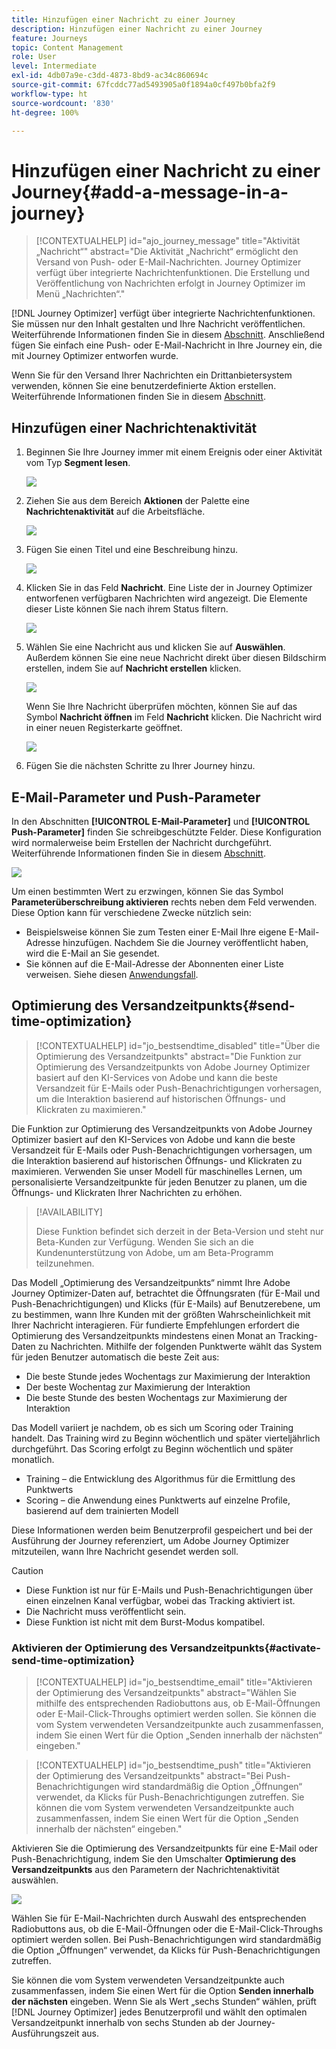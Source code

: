 ```yaml
---
title: Hinzufügen einer Nachricht zu einer Journey
description: Hinzufügen einer Nachricht zu einer Journey
feature: Journeys
topic: Content Management
role: User
level: Intermediate
exl-id: 4db07a9e-c3dd-4873-8bd9-ac34c860694c
source-git-commit: 67fcddc77ad5493905a0f1894a0cf497b0bfa2f9
workflow-type: ht
source-wordcount: '830'
ht-degree: 100%

---
```


# Hinzufügen einer Nachricht zu einer Journey{#add-a-message-in-a-journey}

>[!CONTEXTUALHELP]
>id="ajo_journey_message"
>title="Aktivität „Nachricht“"
>abstract="Die Aktivität „Nachricht“ ermöglicht den Versand von Push- oder E-Mail-Nachrichten. Journey Optimizer verfügt über integrierte Nachrichtenfunktionen. Die Erstellung und Veröffentlichung von Nachrichten erfolgt in Journey Optimizer im Menü „Nachrichten“."

[!DNL Journey Optimizer] verfügt über integrierte Nachrichtenfunktionen. Sie müssen nur den Inhalt gestalten und Ihre Nachricht veröffentlichen. Weiterführende Informationen finden Sie in diesem [Abschnitt](../messages/get-started-content.md). Anschließend fügen Sie einfach eine Push- oder E-Mail-Nachricht in Ihre Journey ein, die mit Journey Optimizer entworfen wurde.

Wenn Sie für den Versand Ihrer Nachrichten ein Drittanbietersystem verwenden, können Sie eine benutzerdefinierte Aktion erstellen. Weiterführende Informationen finden Sie in diesem [Abschnitt](../action/action.md).

## Hinzufügen einer Nachrichtenaktivität

1. Beginnen Sie Ihre Journey immer mit einem Ereignis oder einer Aktivität vom Typ **Segment lesen**.

   ![](assets/jo-message0.png)

1. Ziehen Sie aus dem Bereich **Aktionen** der Palette eine **Nachrichtenaktivität** auf die Arbeitsfläche.

   ![](assets/jo-message1.png)

1. Fügen Sie einen Titel und eine Beschreibung hinzu.

   ![](assets/jo-message2.png)

1. Klicken Sie in das Feld **Nachricht**. Eine Liste der in Journey Optimizer entworfenen verfügbaren Nachrichten wird angezeigt. Die Elemente dieser Liste können Sie nach ihrem Status filtern.

   ![](assets/jo-message3.png)

1. Wählen Sie eine Nachricht aus und klicken Sie auf **Auswählen**. Außerdem können Sie eine neue Nachricht direkt über diesen Bildschirm erstellen, indem Sie auf **Nachricht erstellen** klicken.

   ![](assets/jo-message4-ter.png)

   Wenn Sie Ihre Nachricht überprüfen möchten, können Sie auf das Symbol **Nachricht öffnen** im Feld **Nachricht** klicken. Die Nachricht wird in einer neuen Registerkarte geöffnet.

   ![](assets/jo-message4-bis.png)

1. Fügen Sie die nächsten Schritte zu Ihrer Journey hinzu.

## E-Mail-Parameter und Push-Parameter

In den Abschnitten **[!UICONTROL E-Mail-Parameter]** und **[!UICONTROL Push-Parameter]** finden Sie schreibgeschützte Felder. Diese Konfiguration wird normalerweise beim Erstellen der Nachricht durchgeführt. Weiterführende Informationen finden Sie in diesem [Abschnitt](../messages/get-started-content.md).

![](assets/jo-message4.png)

Um einen bestimmten Wert zu erzwingen, können Sie das Symbol **Parameterüberschreibung aktivieren** rechts neben dem Feld verwenden. Diese Option kann für verschiedene Zwecke nützlich sein:

* Beispielsweise können Sie zum Testen einer E-Mail Ihre eigene E-Mail-Adresse hinzufügen. Nachdem Sie die Journey veröffentlicht haben, wird die E-Mail an Sie gesendet.
* Sie können auf die E-Mail-Adresse der Abonnenten einer Liste verweisen. Siehe diesen [Anwendungsfall](message-to-subscribers-uc.md).

## Optimierung des Versandzeitpunkts{#send-time-optimization}

>[!CONTEXTUALHELP]
>id="jo_bestsendtime_disabled"
>title="Über die Optimierung des Versandzeitpunkts"
>abstract="Die Funktion zur Optimierung des Versandzeitpunkts von Adobe Journey Optimizer basiert auf den KI-Services von Adobe und kann die beste Versandzeit für E-Mails oder Push-Benachrichtigungen vorhersagen, um die Interaktion basierend auf historischen Öffnungs- und Klickraten zu maximieren."

Die Funktion zur Optimierung des Versandzeitpunkts von Adobe Journey Optimizer basiert auf den KI-Services von Adobe und kann die beste Versandzeit für E-Mails oder Push-Benachrichtigungen vorhersagen, um die Interaktion basierend auf historischen Öffnungs- und Klickraten zu maximieren. Verwenden Sie unser Modell für maschinelles Lernen, um personalisierte Versandzeitpunkte für jeden Benutzer zu planen, um die Öffnungs- und Klickraten Ihrer Nachrichten zu erhöhen.

>[!AVAILABILITY]
>
>Diese Funktion befindet sich derzeit in der Beta-Version und steht nur Beta-Kunden zur Verfügung. Wenden Sie sich an die Kundenunterstützung von Adobe, um am Beta-Programm teilzunehmen.

Das Modell „Optimierung des Versandzeitpunkts“ nimmt Ihre Adobe Journey Optimizer-Daten auf, betrachtet die Öffnungsraten (für E-Mail und Push-Benachrichtigungen) und Klicks (für E-Mails) auf Benutzerebene, um zu bestimmen, wann Ihre Kunden mit der größten Wahrscheinlichkeit mit Ihrer Nachricht interagieren. Für fundierte Empfehlungen erfordert die Optimierung des Versandzeitpunkts mindestens einen Monat an Tracking-Daten zu Nachrichten. Mithilfe der folgenden Punktwerte wählt das System für jeden Benutzer automatisch die beste Zeit aus:

* Die beste Stunde jedes Wochentags zur Maximierung der Interaktion
* Der beste Wochentag zur Maximierung der Interaktion
* Die beste Stunde des besten Wochentags zur Maximierung der Interaktion

Das Modell variiert je nachdem, ob es sich um Scoring oder Training handelt. Das Training wird zu Beginn wöchentlich und später vierteljährlich durchgeführt. Das Scoring erfolgt zu Beginn wöchentlich und später monatlich.

* Training – die Entwicklung des Algorithmus für die Ermittlung des Punktwerts
* Scoring – die Anwendung eines Punktwerts auf einzelne Profile, basierend auf dem trainierten Modell

Diese Informationen werden beim Benutzerprofil gespeichert und bei der Ausführung der Journey referenziert, um Adobe Journey Optimizer mitzuteilen, wann Ihre Nachricht gesendet werden soll.

>[!CAUTION]
>
>* Diese Funktion ist nur für E-Mails und Push-Benachrichtigungen über einen einzelnen Kanal verfügbar, wobei das Tracking aktiviert ist.
>* Die Nachricht muss veröffentlicht sein.
>* Diese Funktion ist nicht mit dem Burst-Modus kompatibel.


### Aktivieren der Optimierung des Versandzeitpunkts{#activate-send-time-optimization}

>[!CONTEXTUALHELP]
>id="jo_bestsendtime_email"
>title="Aktivieren der Optimierung des Versandzeitpunkts"
>abstract="Wählen Sie mithilfe des entsprechenden Radiobuttons aus, ob E-Mail-Öffnungen oder E-Mail-Click-Throughs optimiert werden sollen. Sie können die vom System verwendeten Versandzeitpunkte auch zusammenfassen, indem Sie einen Wert für die Option „Senden innerhalb der nächsten“ eingeben."

>[!CONTEXTUALHELP]
>id="jo_bestsendtime_push"
>title="Aktivieren der Optimierung des Versandzeitpunkts"
>abstract="Bei Push-Benachrichtigungen wird standardmäßig die Option „Öffnungen“ verwendet, da Klicks für Push-Benachrichtigungen zutreffen. Sie können die vom System verwendeten Versandzeitpunkte auch zusammenfassen, indem Sie einen Wert für die Option „Senden innerhalb der nächsten“ eingeben."

Aktivieren Sie die Optimierung des Versandzeitpunkts für eine E-Mail oder Push-Benachrichtigung, indem Sie den Umschalter **Optimierung des Versandzeitpunkts** aus den Parametern der Nachrichtenaktivität auswählen.

![](assets/jo-message5.png)

Wählen Sie für E-Mail-Nachrichten durch Auswahl des entsprechenden Radiobuttons aus, ob die E-Mail-Öffnungen oder die E-Mail-Click-Throughs optimiert werden sollen. Bei Push-Benachrichtigungen wird standardmäßig die Option „Öffnungen“ verwendet, da Klicks für Push-Benachrichtigungen zutreffen.

Sie können die vom System verwendeten Versandzeitpunkte auch zusammenfassen, indem Sie einen Wert für die Option **Senden innerhalb der nächsten** eingeben. Wenn Sie als Wert „sechs Stunden“ wählen, prüft [!DNL Journey Optimizer] jedes Benutzerprofil und wählt den optimalen Versandzeitpunkt innerhalb von sechs Stunden ab der Journey-Ausführungszeit aus.
